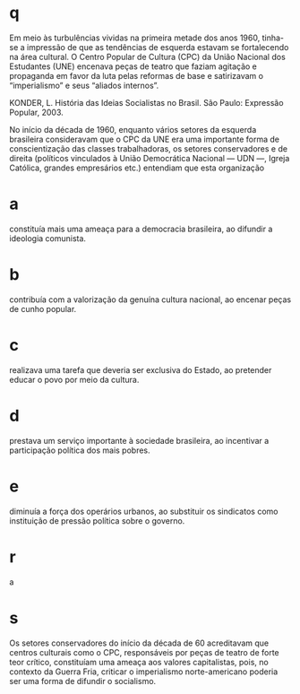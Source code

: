 # q
Em meio às turbulências vividas na primeira metade dos anos 1960, tinha-se a impressão de que as tendências de esquerda estavam se fortalecendo na área cultural. O Centro Popular de Cultura (CPC) da União Nacional dos Estudantes (UNE) encenava peças de teatro que faziam agitação e propaganda em favor da luta pelas reformas de base e satirizavam o “imperialismo” e seus “aliados internos”.

KONDER, L. História das Ideias Socialistas no Brasil. São Paulo: Expressão Popular, 2003.

No início da década de 1960, enquanto vários setores da esquerda brasileira consideravam que o CPC da UNE era uma importante forma de conscientização das classes trabalhadoras, os setores conservadores e de direita (políticos vinculados à União Democrática Nacional — UDN —, Igreja Católica, grandes empresários etc.) entendiam que esta organização

# a
constituía mais uma ameaça para a democracia brasileira, ao difundir a ideologia comunista.

# b
contribuía com a valorização da genuína cultura nacional, ao encenar peças de cunho popular.

# c
realizava uma tarefa que deveria ser exclusiva do Estado, ao pretender educar o povo por meio da cultura.

# d
prestava um serviço importante à sociedade brasileira, ao incentivar a participação política dos mais pobres.

# e
diminuía a força dos operários urbanos, ao substituir os sindicatos como instituição de pressão política sobre o governo.

# r
a

# s
Os setores conservadores do início da década de 60 acreditavam que centros culturais como o CPC, responsáveis por peças de teatro de forte teor crítico, constituíam uma ameaça aos valores capitalistas, pois, no contexto da Guerra Fria, criticar o imperialismo norte-americano poderia ser uma forma de difundir o socialismo.

